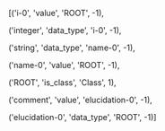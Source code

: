 

[('i-0', 'value', 'ROOT', -1),

('integer', 'data_type', 'i-0', -1),

 ('string', 'data_type', 'name-0', -1), 

('name-0', 'value', 'ROOT', -1), 

('ROOT', 'is_class', 'Class', 1), 

('comment', 'value', 'elucidation-0', -1), 

('elucidation-0', 'data_type', 'ROOT', -1)]
